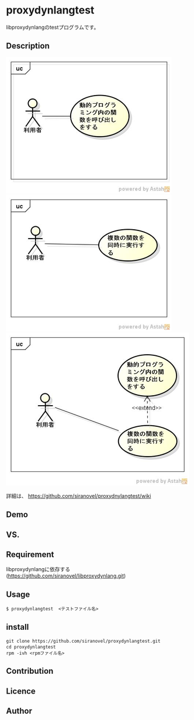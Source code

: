 proxydynlangtest
==========
libproxydynlangのtestプログラムです。

## Description ##
![proxydynlangtest](images/ucProxyDynLangTest.jpg)  
![proxydynlangtest](images/ucProxyDynLangThreadTest.jpg)  
![proxydynlangtest](images/ucProxyDynLangThread2test.jpg)  

詳細は、
https://github.com/siranovel/proxydnylangtest/wiki

## Demo ##

## VS. ##

## Requirement ##
libproxydynlangに依存する  
(https://github.com/siranovel/libproxydynlang.git)

## Usage ##
    $ proxydynlangtest  <テストファイル名>

## install ##
    git clone https://github.com/siranovel/proxydynlangtest.git  
    cd proxydynlangtest  
    rpm -ivh <rpmファイル名>  

## Contribution ##

## Licence ##

## Author ##
